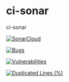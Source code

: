 # ci-sonar
ci-sonar

[![SonarCloud](https://sonarcloud.io/images/project_badges/sonarcloud-black.svg)](https://sonarcloud.io/summary/new_code?id=renanmorais_ci-sonar)

[![Bugs](https://sonarcloud.io/api/project_badges/measure?project=renanmorais_ci-sonar&metric=bugs)](https://sonarcloud.io/summary/new_code?id=renanmorais_ci-sonar)

[![Vulnerabilities](https://sonarcloud.io/api/project_badges/measure?project=renanmorais_ci-sonar&metric=vulnerabilities)](https://sonarcloud.io/summary/new_code?id=renanmorais_ci-sonar)

[![Duplicated Lines (%)](https://sonarcloud.io/api/project_badges/measure?project=renanmorais_ci-sonar&metric=duplicated_lines_density)](https://sonarcloud.io/summary/new_code?id=renanmorais_ci-sonar)

